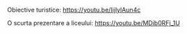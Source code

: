 Obiective turistice: https://youtu.be/IijlylAun4c

O scurta prezentare a liceului: https://youtu.be/MDib0RFj_1U
